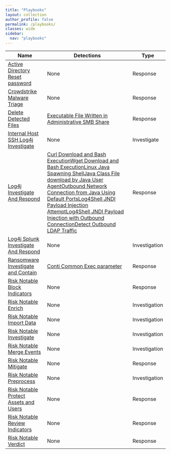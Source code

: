 ```yaml
---
title: "Playbooks"
layout: collection
author_profile: false
permalink: /playbooks/
classes: wide
sidebar:
  nav: "playbooks"
---
```


| Name    | Detections | Type        |
| --------| ---------- | ----------- |
| [Active Directory Reset password](/playbooks/active_directory_reset_password/)| None | Response |
| [Crowdstrike Malware Triage](/playbooks/crowdstrike_malware_triage/)| None | Response |
| [Delete Detected Files](/playbooks/delete_detected_files/)|[Executable File Written in Administrative SMB Share](/detections/TTP/executable_file_written_in_administrative_smb_share)| Response |
| [Internal Host SSH Log4j Investigate](/playbooks/internal_host_ssh_log4j_investigate/)| None | Investigate |
| [Log4j Investigate And Respond](/playbooks/log4j_investigate_and_respond/)|[Curl Download and Bash Execution](/detections/TTP/curl_download_and_bash_execution)[Wget Download and Bash Execution](/detections/TTP/wget_download_and_bash_execution)[Linux Java Spawning Shell](/detections/TTP/linux_java_spawning_shell)[Java Class File download by Java User Agent](/detections/TTP/java_class_file_download_by_java_user_agent)[Outbound Network Connection from Java Using Default Ports](/detections/TTP/outbound_network_connection_from_java_using_default_ports)[Log4Shell JNDI Payload Injection Attempt](/detections/Anomaly/log4shell_jndi_payload_injection_attempt)[Log4Shell JNDI Payload Injection with Outbound Connection](/detections/Anomaly/log4shell_jndi_payload_injection_with_outbound_connection)[Detect Outbound LDAP Traffic](/detections/Hunting/detect_outbound_ldap_traffic)| Response |
| [Log4j Splunk Investigate And Respond](/playbooks/log4j_splunk_investigate_and_respond/)| None | Investigation |
| [Ransomware Investigate and Contain](/playbooks/ransomware_investigate_and_contain/)|[Conti Common Exec parameter](/detections/TTP/conti_common_exec_parameter)| Response |
| [Risk Notable Block Indicators](/playbooks/risk_notable_block_indicators/)| None | Response |
| [Risk Notable Enrich](/playbooks/risk_notable_enrich/)| None | Investigation |
| [Risk Notable Import Data](/playbooks/risk_notable_import_data/)| None | Investigation |
| [Risk Notable Investigate](/playbooks/risk_notable_investigate/)| None | Investigation |
| [Risk Notable Merge Events](/playbooks/risk_notable_merge_events/)| None | Investigation |
| [Risk Notable Mitigate](/playbooks/risk_notable_mitigate/)| None | Response |
| [Risk Notable Preprocess](/playbooks/risk_notable_preprocess/)| None | Investigation |
| [Risk Notable Protect Assets and Users](/playbooks/risk_notable_protect_assets_and_users/)| None | Response |
| [Risk Notable Review Indicators](/playbooks/risk_notable_review_indicators/)| None | Response |
| [Risk Notable Verdict](/playbooks/risk_notable_verdict/)| None | Response |
